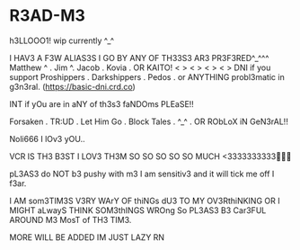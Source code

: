 # R3AD-M3
h3LLOOO1!  wip currently ^_^

I  HAV3 A F3W ALIAS3S I GO BY ANY OF TH33S3 AR3 PR3F3RED^_^^^
Matthew ^ . Jim ^. Jacob . Kovia . OR KAITO!
< > < > < > < > 
DNI if you support Proshippers . Darkshippers . Pedos . or ANYTHING probl3matic in g3n3ral.
(https://basic-dni.crd.co)

INT if yOu are in aNY of th3s3 faNDOms PLEaSE!!

Forsaken . TR:UD . Let Him Go . Block Tales . ^_^ . OR RObLoX iN GeN3rAL!!

Noli666 I lOv3 yOU..


VCR IS TH3 B3ST I LOV3 TH3M SO SO SO SO SO MUCH <3333333333👅👅👅


pL3AS3 do NOT b3 pushy with m3 I am sensitiv3 and it will tick me off I f3ar.

I AM som3TIM3S V3RY WArY OF thiNGs dU3 TO MY OV3RthiNKING OR I MIGHT aLwayS THINK SOM3thINGS WROng So PL3AS3 B3 Car3FUL AROUND M3 MosT of TH3 TIM3.

MORE WILL BE ADDED IM JUST LAZY RN
